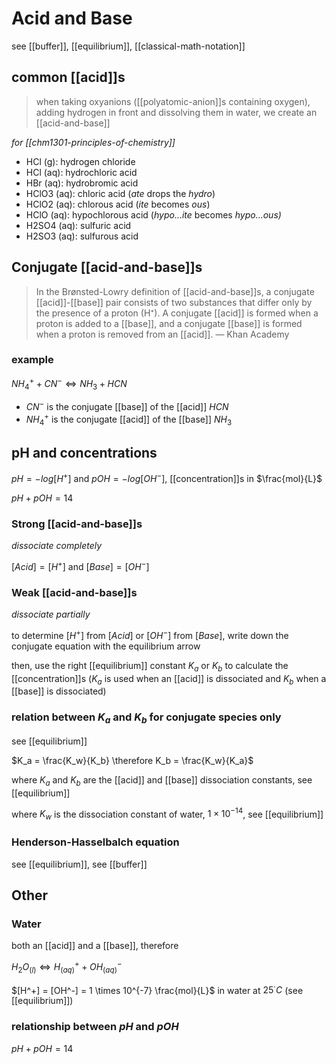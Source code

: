 # Acid and Base

see [[buffer]], [[equilibrium]], [[classical-math-notation]]

## common [[acid]]s

> when taking oxyanions ([[polyatomic-anion]]s containing oxygen), adding hydrogen in front and dissolving them in water, we create an [[acid-and-base]]

_for [[chm1301-principles-of-chemistry]]_

- HCl (g): hydrogen chloride
- HCl (aq): hydrochloric acid
- HBr (aq): hydrobromic acid
- HClO3 (aq): chloric acid (_ate_ drops the _hydro_)
- HClO2 (aq): chlorous acid (_ite_ becomes _ous_)
- HClO (aq): hypochlorous acid (_hypo...ite_ becomes _hypo...ous)_
- H2SO4 (aq): sulfuric acid
- H2SO3 (aq): sulfurous acid

## Conjugate [[acid-and-base]]s

> In the Brønsted-Lowry definition of [[acid-and-base]]s, a conjugate [[acid]]-[[base]] pair consists of two substances that differ only by the presence of a proton (H⁺). A conjugate [[acid]] is formed when a proton is added to a [[base]], and a conjugate [[base]] is formed when a proton is removed from an [[acid]]. &mdash; Khan Academy

### example

$NH_4^+ + CN^- \Leftrightarrow NH_3 + HCN$

- $CN^-$ is the conjugate [[base]] of the [[acid]] $HCN$
- $NH_4^+$ is the conjugate [[acid]] of the [[base]] $NH_3$

## pH and concentrations

$pH = -log[H^+]$ and $pOH = -log[OH^-]$, [[concentration]]s in $\frac{mol}{L}$

$pH + pOH = 14$

### Strong [[acid-and-base]]s

_dissociate completely_

$[Acid] = [H^+]$ and $[Base] = [OH^-]$

### Weak [[acid-and-base]]s

_dissociate partially_

to determine $[H^+]$ from $[Acid]$ or $[OH^-]$ from $[Base]$, write down the conjugate equation with the equilibrium arrow

then, use the right [[equilibrium]] constant $K_a$ or $K_b$ to calculate the [[concentration]]s ($K_a$ is used when an [[acid]] is dissociated and $K_b$ when a [[base]] is dissociated)

### relation between $K_a$ and $K_b$ for conjugate species only

see [[equilibrium]]

$K_a = \frac{K_w}{K_b} \therefore K_b = \frac{K_w}{K_a}$

where $K_a$ and $K_b$ are the [[acid]] and [[base]] dissociation constants, see [[equilibrium]]

where $K_w$ is the dissociation constant of water, $1\times 10^{-14}$, see [[equilibrium]]

### Henderson-Hasselbalch equation

see [[equilibrium]], see [[buffer]]

## Other

### Water

both an [[acid]] and a [[base]], therefore

$H_2O_{(l)} \Leftrightarrow H^+_{(aq)} + OH^-_{(aq)}$

$[H^+] = [OH^-] = 1 \times 10^{-7} \frac{mol}{L}$ in water at $25^\cdot C$ (see [[equilibrium]])

### relationship between $pH$ and $pOH$

$pH + pOH = 14$
